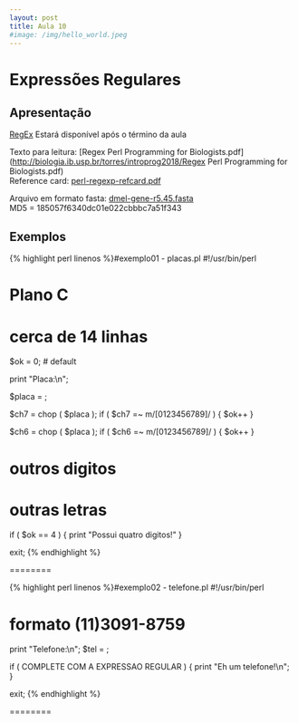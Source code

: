 ```yaml
---
layout: post
title: Aula 10
#image: /img/hello_world.jpeg
---
```

# Expressões Regulares   

## Apresentação
[RegEx](/introprog2021/pdf/aula10.pdf)  Estará disponível após o término da aula

Texto para leitura: [Regex Perl Programming for Biologists.pdf](http://biologia.ib.usp.br/torres/introprog2018/Regex Perl Programming for Biologists.pdf)  
Reference card: [perl-regexp-refcard.pdf](http://biologia.ib.usp.br/torres/introprog2018/perl-regexp-refcard.pdf)  

Arquivo em formato fasta: [dmel-gene-r5.45.fasta](/introprog2021/files/dmel-gene-r5.45.fasta)  
MD5 = 185057f6340dc01e022cbbbc7a51f343


## Exemplos

{% highlight perl linenos %}#exemplo01 - placas.pl
#!/usr/bin/perl

# Plano C
# cerca de 14 linhas

$ok = 0; # default

print "Placa\:\n";

$placa = <STDIN>;

$ch7 = chop ( $placa );
if ( $ch7 =~ m/[0123456789]/ ) { $ok++ }

$ch6 = chop ( $placa );
if ( $ch6 =~ m/[0123456789]/ ) { $ok++ }

# outros digitos
# outras letras

if ( $ok == 4 ) { print "Possui quatro digitos!" }

exit;
{% endhighlight %}

========

{% highlight perl linenos %}#exemplo02 - telefone.pl
#!/usr/bin/perl

# formato (11)3091-8759

print "Telefone\:\n";
$tel = <STDIN>;

if ( COMPLETE COM A EXPRESSAO REGULAR ) { 
   print "Eh um telefone!\n"; 
}

exit;
{% endhighlight %}


========

